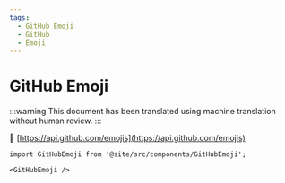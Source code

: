 ```yaml
---
tags:
  - GitHub Emoji
  - GitHub
  - Emoji
---
```


# GitHub Emoji

:::warning
This document has been translated using machine translation without human review.
:::

:link: [https://api.github.com/emojis](https://api.github.com/emojis)

```mdx-code-block
import GitHubEmoji from '@site/src/components/GitHubEmoji';

<GitHubEmoji />
```
